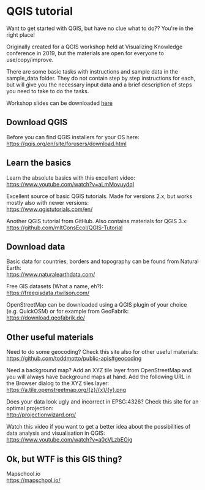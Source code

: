 # QGIS tutorial
Want to get started with QGIS, but have no clue what to do?? You're in the right place! 

Originally created for a QGIS workshop held at Visualizing Knowledge conference in 2019, but the materials are open for everyone to use/copy/improve.  

There are some basic tasks with instructions and sample data in the sample_data folder. They do not contain step by step instructions for each, but will give you the necessary input data and a brief description of steps you need to take to do the tasks.

Workshop slides can be downloaded [here](https://github.com/GispoCoding/qgis_workshop/raw/master/VK_QGIS_workshop.pdf)

## Download QGIS
Before you can find QGIS installers for your OS here:  
https://qgis.org/en/site/forusers/download.html

## Learn the basics

Learn the absolute basics with this excellent video:  
https://www.youtube.com/watch?v=aLmMovuydqI

Excellent source of basic QGIS tutorials. Made for versions 2.x, but works mostly also with newer versions:  
https://www.qgistutorials.com/en/

Another QGIS tutorial from GitHub. Also contains materials for QGIS 3.x:  
https://github.com/mltConsEcol/QGIS-Tutorial

## Download data
Basic data for countries, borders and topography can be found from Natural Earth:  
https://www.naturalearthdata.com/

Free GIS datasets (What a name, eh?):  
https://freegisdata.rtwilson.com/

OpenStreetMap can be downloaded using a QGIS plugin of your choice (e.g. QuickOSM) or for example from GeoFabrik:  
https://download.geofabrik.de/


## Other useful materials  
Need to do some geocoding? Check this site also for other useful materials:  
https://github.com/toddmotto/public-apis#geocoding

Need a background map? Add an XYZ tile layer from OpenStreetMap and you will always have background maps at hand. Add the following URL in the Browser dialog to the XYZ tiles layer:  
https://a.tile.openstreetmap.org/{z}/{x}/{y}.png

Does your data look ugly and incorrect in EPSG:4326? Check this site for an optimal projection:  
http://projectionwizard.org/  

Watch this video if you want to get a better idea about the possibilities of data analysis and visualisation in QGIS:  
https://www.youtube.com/watch?v=a0cVLzbEOig


## Ok, but WTF is this GIS thing?
Mapschool.io  
https://mapschool.io/
